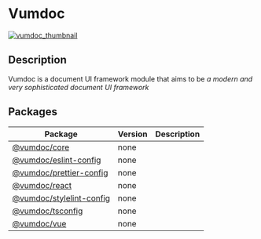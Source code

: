 # Vumdoc

[![vumdoc_thumbnail](https://github.com/vumdoc/.github/assets/49429291/7d083c01-c9bd-4edd-89f6-3fd427ba7c9b)](#)

## Description
Vumdoc is a document UI framework module that aims to be *a modern and very sophisticated document UI framework*


## Packages
| Package                                                | Version | Description |
| ------------------------------------------------------ | ------- | ----------- |
| [@vumdoc/core](/packages/core)                         | none    |             |
| [@vumdoc/eslint-config](/packages/eslint-config)       | none    |             |
| [@vumdoc/prettier-config](/packages/prettier-config)   | none    |             |
| [@vumdoc/react](/packages/react)                       | none    |             |
| [@vumdoc/stylelint-config](/packages/stylelint-config) | none    |             |
| [@vumdoc/tsconfig](/packages/tsconfig)                 | none    |             |
| [@vumdoc/vue](/packages/vue)                           | none    |             |
